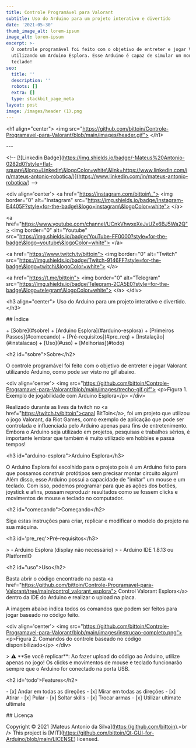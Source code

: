 ```yaml
---
title: Controle Programável para Valorant
subtitle: Uso do Arduino para um projeto interativo e divertido
date: '2021-05-30'
thumb_image_alt: lorem-ipsum
image_alt: lorem-ipsum
excerpt: >-
  O controle programável foi feito com o objetivo de entreter e jogar Valorant
  utilizando um Arduino Esplora. Esse Arduino é capaz de simular um mouse e
  teclado!
seo:
  title: ''
  description: ''
  robots: []
  extra: []
  type: stackbit_page_meta
layout: post
image: /images/header (1).png
---
```

\<h1 align="center">
  \<img src="https://github.com/bittoin/Controle-Programavel-para-Valorant/blob/main/images/header.gif">
\</h1>

\---

\<!-- 
\[!\[Linkedin Badge]\(https://img.shields.io/badge/-Mateus%20Antonio-0282d0?style=flat-square\&logo=Linkedin\&logoColor=white\&link=https://www.linkedin.com/in/mateus-antonio-robotica/)]\(https://www.linkedin.com/in/mateus-antonio-robotica/)
\-->

\<div align='center'>
  \<a href="https://instagram.com/bittoin\_">
  \<img border="0" alt="Instagram" src="https://img.shields.io/badge/Instagram-E4405F?style=for-the-badge\&logo=instagram\&logoColor=white">
  \</a>

  \<a href="https://www.youtube.com/channel/UCnkVhwxeXeJvUZx6BJ5Wa2Q">
  \<img border="0" alt="Youtube" src="https://img.shields.io/badge/YouTube-FF0000?style=for-the-badge\&logo=youtube\&logoColor=white">
  \</a>

  \<a href="https://www.twitch.tv/bittoin">
  \<img border="0" alt="Twitch" src="https://img.shields.io/badge/Twitch-9146FF?style=for-the-badge\&logo=twitch\&logoColor=white">
  \</a>

  \<a href="https://t.me/bittoin">
  \<img border="0" alt="Telegram" src="https://img.shields.io/badge/Telegram-2CA5E0?style=for-the-badge\&logo=telegram\&logoColor=white">
  \</a>
\</div>


\<h3 align="center">
  Uso do Arduino para um projeto interativo e divertido.
\</h3>

\## Índice

\+ \[Sobre]\(#sobre)
  \+ \[Arduino Esplora]\(#arduino-esplora)
\+ \[Primeiros Passos]\(#comecando)
  \+ \[Pré-requisitos]\(#pre_req)
  \+ \[Instalação]\(#instalacao)
\+ \[Uso]\(#uso)
\+ \[Melhorias]\(#todo)

\<h2 id="sobre">Sobre\</h2>

O controle programável foi feito com o objetivo de entreter e jogar Valorant utilizando Arduino, como pode ser visto no gif abaixo.

\<div align='center'>
    \<img src="https://github.com/bittoin/Controle-Programavel-para-Valorant/blob/main/images/trecho-gif.gif">
    \<p>Figura 1. Exemplo de jogabilidade com Arduino Esplora\</p>
\</div>

Realizado durante as lives da twitch no \<a href="https://twitch.tv/bittoin">canal BitToin\</a>, foi um projeto que utilizou o jogo Valorant, da Riot Games, como exemplo de aplicação que pode ser controlada e influenciada pelo Arduino apenas para fins de entretenimento. Embora o Arduino seja utilizado em projetos, pesquisas e trabalhos sérios, é importante lembrar que também é muito utilizado em hobbies e passa tempos!

\<h3 id="arduino-esplora">Arduino Esplora\</h3>

O Arduino Esplora foi escolhido para o projeto pois é um Arduino feito para que possamos construir protótipos sem precisar montar circuito algum! Além disso, esse Arduino possui a capacidade de "imitar" um mouse e um teclado. Com isso, podemos programar para que as ações dos botões, joystick e afins, possam reproduzir resultados como se fossem clicks e movimentos de mouse e teclado no computador.

\<h2 id="comecando">Começando\</h2>

Siga estas instruções para criar, replicar e modificar o modelo do projeto na sua máquina.

\<h3 id='pre_req'>Pré-requisitos\</h3>

\> - Arduino Esplora (display não necessário)
\> - Arduino IDE 1.8.13 ou PlatformIO

\<h2 id="uso">Uso\</h2>

Basta abrir o código encontrado na pasta \<a href="https://github.com/bittoin/Controle-Programavel-para-Valorant/tree/main/control_valorant_esplora"> Control Valorant Esplora\</a> dentro da IDE do Arduino e realizar o upload na placa.

A imagem abaixo indica todos os comandos que podem ser feitos para jogar baseado no código feito.

\<div align='center'>
    \<img src="https://github.com/bittoin/Controle-Programavel-para-Valorant/blob/main/images/instrucao-completo.png">
    \<p>Figura 2. Comandos do controle baseado no código disponibilizado\</p>
\</div>

\> :warning: \*\*Se você replicar\*\*: Ao fazer upload do código ao Arduino, utilize apenas no jogo! Os clicks e movimentos de mouse e teclado funcionarão sempre que o Arduino for conectado na porta USB.

\<h2 id='todo'>Features\</h2>

\- \[x] Andar em todas as direções
\- \[x] Mirar em todas as direções
\- \[x] Atirar
\- \[x] Pular
\- \[x] Soltar skills
\- \[x] Trocar armas
\- \[x] Utilizar ultimate ultimate


\## Licença

Copyright © 2021 \[Mateus Antonio da Silva]\(https://github.com/bittoin).\<br />
This project is \[MIT]\(https://github.com/bittoin/Qt-GUI-for-Arduino/blob/main/LICENSE) licensed.
